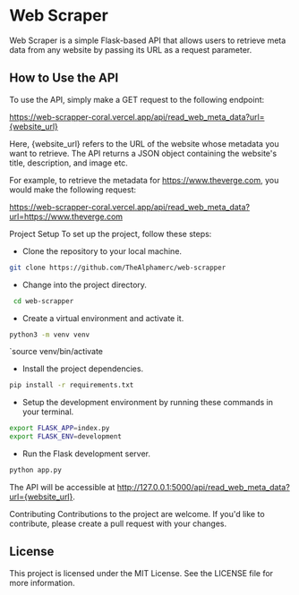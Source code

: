 # Web Scraper
Web Scraper is a simple Flask-based API that allows users to retrieve meta data from any website by passing its URL as a request parameter.

## How to Use the API
To use the API, simply make a GET request to the following endpoint:

https://web-scrapper-coral.vercel.app/api/read_web_meta_data?url={website_url}

Here, {website_url} refers to the URL of the website whose metadata you want to retrieve. The API returns a JSON object containing the website's title, description, and image etc.

For example, to retrieve the metadata for https://www.theverge.com, you would make the following request:

https://web-scrapper-coral.vercel.app/api/read_web_meta_data?url=https://www.theverge.com

Project Setup
To set up the project, follow these steps:

- Clone the repository to your local machine.
```bash
git clone https://github.com/TheAlphamerc/web-scrapper
```

- Change into the project directory.
``` bash
 cd web-scrapper 
```

- Create a virtual environment and activate it.
``` bash
python3 -m venv venv
```

`source venv/bin/activate

- Install the project dependencies.
``` bash
pip install -r requirements.txt
```

- Setup the development environment by running these commands in your terminal.
 ``` bash
export FLASK_APP=index.py
export FLASK_ENV=development
```

- Run the Flask development server.
``` bash
python app.py
```

The API will be accessible at http://127.0.0.1:5000/api/read_web_meta_data?url={website_url}.

Contributing
Contributions to the project are welcome. If you'd like to contribute, please create a pull request with your changes.

## License
This project is licensed under the MIT License. See the LICENSE file for more information.

